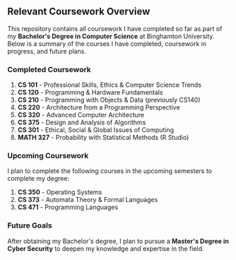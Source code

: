 ## Relevant Coursework Overview

This repository contains all coursework I have completed so far as part of my **Bachelor's Degree in Computer Science** at Binghamton University. Below is a summary of the courses I have completed, coursework in progress, and future plans.

### Completed Coursework
1. **CS 101** - Professional Skills, Ethics & Computer Science Trends  
2. **CS 120** - Programming & Hardware Fundamentals  
3. **CS 210** - Programming with Objects & Data (previously CS140)  
4. **CS 220** - Architecture from a Programming Perspective
5. **CS 320** - Advanced Computer Architecture 
6. **CS 375** - Design and Analysis of Algorithms
7. **CS 301** - Ethical, Social & Global Issues of Computing  
8. **MATH 327** - Probability with Statistical Methods (R Studio)  

### Upcoming Coursework
I plan to complete the following courses in the upcoming semesters to complete my degree:  
1. **CS 350** - Operating Systems  
2. **CS 373** - Automata Theory & Formal Languages  
3. **CS 471** - Programming Languages  

### Future Goals
After obtaining my Bachelor's degree, I plan to pursue a **Master's Degree in Cyber Security** to deepen my knowledge and expertise in the field.
